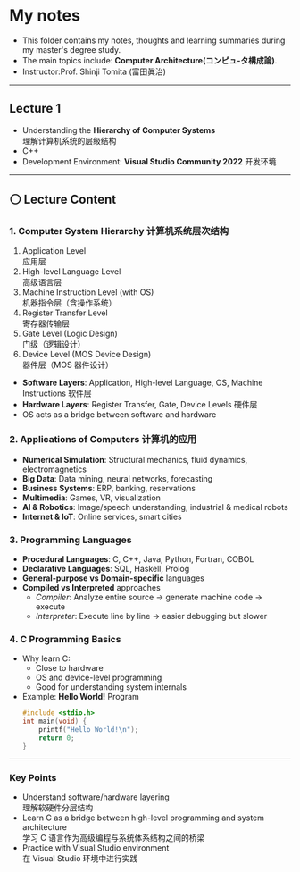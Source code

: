 #  My notes
- This folder contains my notes, thoughts and learning summaries during my master's degree study.
- The main topics include: **Computer Architecture(コンピュ-タ構成論)**.
- Instructor:Prof. Shinji Tomita (富田眞治)  

---
## Lecture 1
- Understanding the **Hierarchy of Computer Systems** <br/>
理解计算机系统的层级结构
- C++
- Development Environment: **Visual Studio Community 2022** 开发环境
 
---
## ⚪ Lecture Content 
### 1. Computer System Hierarchy  计算机系统层次结构
1. Application Level  
   应用层  
2. High-level Language Level  
   高级语言层  
3. Machine Instruction Level (with OS)  
   机器指令层（含操作系统）  
4. Register Transfer Level  
   寄存器传输层  
5. Gate Level (Logic Design)  
   门级（逻辑设计）  
6. Device Level (MOS Device Design)  
   器件层（MOS 器件设计） 

 - **Software Layers**: Application, High-level Language, OS, Machine Instructions  软件层
 - **Hardware Layers**: Register Transfer, Gate, Device Levels                      硬件层
 - OS acts as a bridge between software and hardware

### 2. Applications of Computers  计算机的应用
- **Numerical Simulation**: Structural mechanics, fluid dynamics, electromagnetics  
- **Big Data**: Data mining, neural networks, forecasting  
- **Business Systems**: ERP, banking, reservations  
- **Multimedia**: Games, VR, visualization  
- **AI & Robotics**: Image/speech understanding, industrial & medical robots  
- **Internet & IoT**: Online services, smart cities

### 3. Programming Languages
- **Procedural Languages**: C, C++, Java, Python, Fortran, COBOL  
- **Declarative Languages**: SQL, Haskell, Prolog  
- **General-purpose vs Domain-specific** languages  
- **Compiled vs Interpreted** approaches  
  - *Compiler*: Analyze entire source → generate machine code → execute  
  - *Interpreter*: Execute line by line → easier debugging but slower

 ### 4. C Programming Basics
- Why learn C:
  - Close to hardware  
  - OS and device-level programming  
  - Good for understanding system internals  
- Example: **Hello World!** Program
  ```c
  #include <stdio.h>
  int main(void) {
      printf("Hello World!\n");
      return 0;
  }
  
---
### Key Points 
- Understand software/hardware layering  
  理解软硬件分层结构  
- Learn C as a bridge between high-level programming and system architecture  
  学习 C 语言作为高级编程与系统体系结构之间的桥梁  
- Practice with Visual Studio environment  
  在 Visual Studio 环境中进行实践

